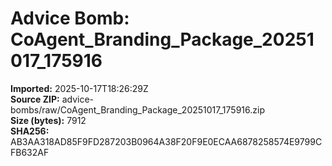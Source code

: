 # Advice Bomb: CoAgent_Branding_Package_20251017_175916

**Imported:** 2025-10-17T18:26:29Z  
**Source ZIP:** advice-bombs/raw/CoAgent_Branding_Package_20251017_175916.zip  
**Size (bytes):** 7912  
**SHA256:** AB3AA318AD85F9FD287203B0964A38F20F9E0ECAA6878258574E9799CFB632AF
